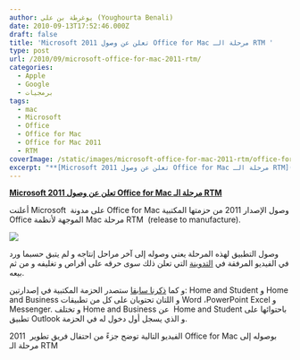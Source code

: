 ```yaml
---
author: يوغرطة بن علي (Youghourta Benali)
date: 2010-09-13T17:52:46.000Z
draft: false
title: 'Microsoft تعلن عن وصول 2011 Office for Mac مرحلة الـ RTM '
type: post
url: /2010/09/microsoft-office-for-mac-2011-rtm/
categories:
  - Apple
  - Google
  - برمجيات
tags:
  - mac
  - Microsoft
  - Office
  - Office for Mac
  - Office for Mac 2011
  - RTM
coverImage: /static/images/microsoft-office-for-mac-2011-rtm/office-for-mac-2011.jpg
excerpt: "**[Microsoft تعلن عن وصول 2011 Office for Mac مرحلة الـ RTM](https://www.it-scoop.com/2010/09/microsoft-office-for-mac-2011-rt)**\n\nأعلنت Microsoft \_على مدونة Office for Mac وصول الإصدار 2011 من حزمتها المكتبية Office الموجهة لأنظمة Mac مرحلة RTM\_ (release to manufacture).\n\n\n\nوصول التطبيق لهذه المرحلة يعني وصوله إلى آخر مراحل"
---
```

**[Microsoft تعلن عن وصول 2011 Office for Mac مرحلة الـ RTM](https://www.it-scoop.com/2010/09/microsoft-office-for-mac-2011-rt)**

أعلنت Microsoft  على مدونة Office for Mac وصول الإصدار 2011 من حزمتها المكتبية Office الموجهة لأنظمة Mac مرحلة RTM  (release to manufacture).

![](/static/images/microsoft-office-for-mac-2011-rtm/office-for-mac-2011.jpg)

وصول التطبيق لهذه المرحلة يعني وصوله إلى آخر مراحل إنتاجه و لم يتبق حسبما ورد في الفيديو المرفقة في [التدوينة](http://blog.officeformac.com/office-for-mac-2011-hits-rtm/) التي تعلن ذلك سوى حرقه على أقراص و تغليفه و من ثم بيعه.

و كما [ذكرنا سابقا](https://www.it-scoop.com/2010/08/office-mac-2011-october) ستصدر الحزمة المكتبية في إصدارتين: Home and Student و Home and Business و اللتان تحتويان على كل من تطبيقات Word ،PowerPoint Excel و Messenger. و تختلف Home and Business عن  Home and Student باحتوائها على تطبيق Outlook و الذي يسجل أول دخول له في الحزمة.

الفيديو التالية توضح جزءً من احتفال فريق تطوير  2011 Office for Mac بوصوله إلى مرحلة الـ RTM
